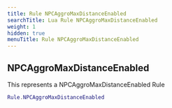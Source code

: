 ```yaml
---
title: Rule NPCAggroMaxDistanceEnabled
searchTitle: Lua Rule NPCAggroMaxDistanceEnabled
weight: 1
hidden: true
menuTitle: Rule NPCAggroMaxDistanceEnabled
---
```

## NPCAggroMaxDistanceEnabled

This represents a NPCAggroMaxDistanceEnabled Rule
```lua
Rule.NPCAggroMaxDistanceEnabled
```